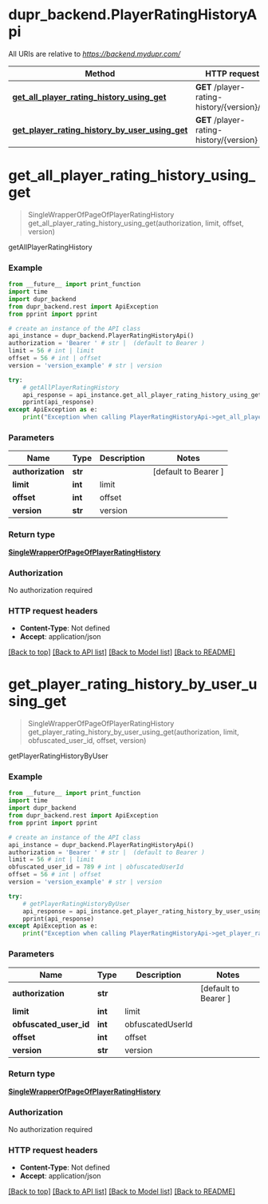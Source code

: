# dupr_backend.PlayerRatingHistoryApi

All URIs are relative to *https://backend.mydupr.com/*

Method | HTTP request | Description
------------- | ------------- | -------------
[**get_all_player_rating_history_using_get**](PlayerRatingHistoryApi.md#get_all_player_rating_history_using_get) | **GET** /player-rating-history/{version}/all | getAllPlayerRatingHistory
[**get_player_rating_history_by_user_using_get**](PlayerRatingHistoryApi.md#get_player_rating_history_by_user_using_get) | **GET** /player-rating-history/{version} | getPlayerRatingHistoryByUser

# **get_all_player_rating_history_using_get**
> SingleWrapperOfPageOfPlayerRatingHistory get_all_player_rating_history_using_get(authorization, limit, offset, version)

getAllPlayerRatingHistory

### Example
```python
from __future__ import print_function
import time
import dupr_backend
from dupr_backend.rest import ApiException
from pprint import pprint

# create an instance of the API class
api_instance = dupr_backend.PlayerRatingHistoryApi()
authorization = 'Bearer ' # str |  (default to Bearer )
limit = 56 # int | limit
offset = 56 # int | offset
version = 'version_example' # str | version

try:
    # getAllPlayerRatingHistory
    api_response = api_instance.get_all_player_rating_history_using_get(authorization, limit, offset, version)
    pprint(api_response)
except ApiException as e:
    print("Exception when calling PlayerRatingHistoryApi->get_all_player_rating_history_using_get: %s\n" % e)
```

### Parameters

Name | Type | Description  | Notes
------------- | ------------- | ------------- | -------------
 **authorization** | **str**|  | [default to Bearer ]
 **limit** | **int**| limit | 
 **offset** | **int**| offset | 
 **version** | **str**| version | 

### Return type

[**SingleWrapperOfPageOfPlayerRatingHistory**](SingleWrapperOfPageOfPlayerRatingHistory.md)

### Authorization

No authorization required

### HTTP request headers

 - **Content-Type**: Not defined
 - **Accept**: application/json

[[Back to top]](#) [[Back to API list]](../README.md#documentation-for-api-endpoints) [[Back to Model list]](../README.md#documentation-for-models) [[Back to README]](../README.md)

# **get_player_rating_history_by_user_using_get**
> SingleWrapperOfPageOfPlayerRatingHistory get_player_rating_history_by_user_using_get(authorization, limit, obfuscated_user_id, offset, version)

getPlayerRatingHistoryByUser

### Example
```python
from __future__ import print_function
import time
import dupr_backend
from dupr_backend.rest import ApiException
from pprint import pprint

# create an instance of the API class
api_instance = dupr_backend.PlayerRatingHistoryApi()
authorization = 'Bearer ' # str |  (default to Bearer )
limit = 56 # int | limit
obfuscated_user_id = 789 # int | obfuscatedUserId
offset = 56 # int | offset
version = 'version_example' # str | version

try:
    # getPlayerRatingHistoryByUser
    api_response = api_instance.get_player_rating_history_by_user_using_get(authorization, limit, obfuscated_user_id, offset, version)
    pprint(api_response)
except ApiException as e:
    print("Exception when calling PlayerRatingHistoryApi->get_player_rating_history_by_user_using_get: %s\n" % e)
```

### Parameters

Name | Type | Description  | Notes
------------- | ------------- | ------------- | -------------
 **authorization** | **str**|  | [default to Bearer ]
 **limit** | **int**| limit | 
 **obfuscated_user_id** | **int**| obfuscatedUserId | 
 **offset** | **int**| offset | 
 **version** | **str**| version | 

### Return type

[**SingleWrapperOfPageOfPlayerRatingHistory**](SingleWrapperOfPageOfPlayerRatingHistory.md)

### Authorization

No authorization required

### HTTP request headers

 - **Content-Type**: Not defined
 - **Accept**: application/json

[[Back to top]](#) [[Back to API list]](../README.md#documentation-for-api-endpoints) [[Back to Model list]](../README.md#documentation-for-models) [[Back to README]](../README.md)

